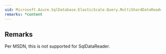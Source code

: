```yaml
---  
uid: Microsoft.Azure.SqlDatabase.ElasticScale.Query.MultiShardDataReader.GetChar  
remarks: *content  
---  
```

  
## Remarks  
 Per MSDN, this is not supported for SqlDataReader.